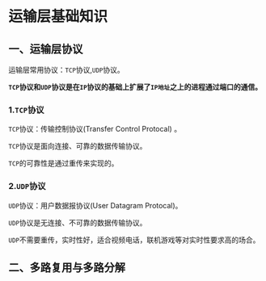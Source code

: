 # 运输层基础知识

## 一、运输层协议

运输层常用协议：`TCP`协议,`UDP`协议。

**`TCP`协议和`UDP`协议是在`IP`协议的基础上扩展了`IP地址`之上的进程通过端口的通信。**

### 1.`TCP`协议

`TCP`协议：传输控制协议(Transfer Control Protocal) 。

`TCP`协议是面向连接、可靠的数据传输协议。

`TCP`的可靠性是通过重传来实现的。

### 2.`UDP`协议

`UDP`协议：用户数据报协议(User Datagram Protocal)。

`UDP`协议是无连接、不可靠的数据传输协议。

`UDP`不需要重传，实时性好，适合视频电话，联机游戏等对实时性要求高的场合。



## 二、多路复用与多路分解

